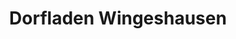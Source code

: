 ---
title: "Dorfladen Wingeshausen"
url: /bad-berleburg/dorfladen-wingeshausen/
shop: Lebensmittel
---